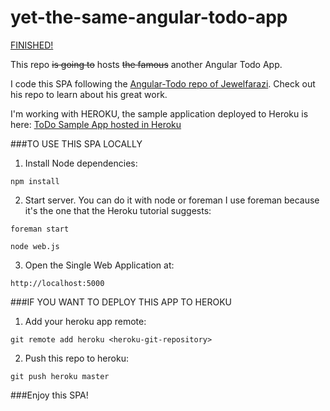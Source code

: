 yet-the-same-angular-todo-app
=============================

[FINISHED!](https://github.com/jglovier/gifs/blob/gh-pages/chuck-norris/chuck-norris.gif)

This repo <del>is going to</del> hosts <del>the famous</del> another Angular Todo App.

I code this SPA following the [Angular-Todo repo of Jewelfarazi][url-repo]. Check out his repo to learn about his great work. 

I'm working with HEROKU, the sample application deployed to Heroku is  here: [ToDo Sample App hosted in Heroku][heroku-app]

###TO USE THIS SPA LOCALLY

1) Install Node dependencies: 

```
npm install
```

2) Start server. You can do it with node or foreman I use foreman because it's the one that the Heroku tutorial suggests: 

```
foreman start
```

```
node web.js
```

3) Open the Single Web Application at: 

```
http://localhost:5000
```


###IF YOU WANT TO DEPLOY THIS APP TO HEROKU

1) Add your heroku app remote: 

```
git remote add heroku <heroku-git-repository>
```

2) Push this repo to heroku: 

```
git push heroku master
```

###Enjoy this SPA!

[url-repo]: https://github.com/jewelfarazi/angular-todo
[heroku-app]: http://sheltered-dawn-9351.herokuapp.com
